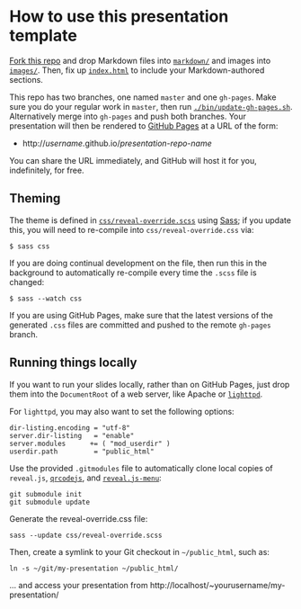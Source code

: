 # How to use this presentation template

[Fork this repo](https://github.com/aspiers/presentation-template/fork) and
drop Markdown files into [`markdown/`](markdown) and images
into [`images/`](images). Then, fix up [`index.html`](index.html) to
include your Markdown-authored sections.

This repo has two branches, one named `master` and one
`gh-pages`. Make sure you do your regular work in `master`, then run
[`./bin/update-gh-pages.sh`](bin/update-gh-pages.sh).  Alternatively
merge into `gh-pages` and push both branches. Your presentation will
then be rendered to [GitHub Pages](https://pages.github.com/) at a URL
of the form:

- http://*username*.github.io/*presentation-repo-name*

You can share the URL immediately, and GitHub will host it for you,
indefinitely, for free.

## Theming

The theme is defined
in [`css/reveal-override.scss`](css/reveal-override.scss)
using [Sass](http://sass-lang.com/); if you update this, you will need
to re-compile into `css/reveal-override.css` via:

    $ sass css

If you are doing continual development on the file, then run this in
the background to automatically re-compile every time the `.scss` file
is changed:

    $ sass --watch css

If you are using GitHub Pages, make sure that the latest versions of
the generated `.css` files are committed and pushed to the remote
`gh-pages` branch.

## Running things locally

If you want to run your slides locally, rather than on GitHub Pages,
just drop them into the `DocumentRoot` of a web server, like Apache or
[`lighttpd`](https://www.lighttpd.net/).

For `lighttpd`, you may also want to set the following options:

    dir-listing.encoding = "utf-8"
    server.dir-listing   = "enable"
    server.modules      += ( "mod_userdir" )
    userdir.path         = "public_html"

Use the provided `.gitmodules` file to automatically clone local
copies of `reveal.js`,
[`qrcodejs`](https://davidshimjs.github.io/qrcodejs/), and
[`reveal.js-menu`](https://github.com/denehyg/reveal.js-menu):

    git submodule init
    git submodule update

Generate the reveal-override.css file:

    sass --update css/reveal-override.scss

Then, create a symlink to your Git checkout in `~/public_html`, such as:

    ln -s ~/git/my-presentation ~/public_html/

... and access your presentation from
http://localhost/~yourusername/my-presentation/
